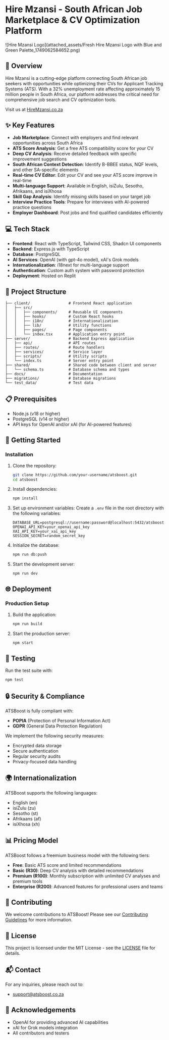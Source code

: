 # Hire Mzansi - South African Job Marketplace & CV Optimization Platform

![Hire Mzansi Logo](attached_assets/Fresh Hire Mzansi Logo with Blue and Green Palette_1749062584652.png)

## 🚀 Overview

Hire Mzansi is a cutting-edge platform connecting South African job seekers with opportunities while optimizing their CVs for Applicant Tracking Systems (ATS). With a 32% unemployment rate affecting approximately 15 million people in South Africa, our platform addresses the critical need for comprehensive job search and CV optimization tools.

Visit us at [HireMzansi.co.za](https://hiremzansi.co.za)

## ✨ Key Features

- **Job Marketplace**: Connect with employers and find relevant opportunities across South Africa
- **ATS Score Analysis**: Get a free ATS compatibility score for your CV
- **Deep CV Analysis**: Receive detailed feedback with specific improvement suggestions
- **South African Context Detection**: Identify B-BBEE status, NQF levels, and other SA-specific elements
- **Real-time CV Editor**: Edit your CV and see your ATS score improve in real-time
- **Multi-language Support**: Available in English, isiZulu, Sesotho, Afrikaans, and isiXhosa
- **Skill Gap Analysis**: Identify missing skills based on your target job
- **Interview Practice Tools**: Prepare for interviews with AI-powered practice questions
- **Employer Dashboard**: Post jobs and find qualified candidates efficiently

## 💻 Tech Stack

- **Frontend**: React with TypeScript, Tailwind CSS, Shadcn UI components
- **Backend**: Express.js with TypeScript
- **Database**: PostgreSQL
- **AI Services**: OpenAI (with gpt-4o model), xAI's Grok models
- **Internationalization**: i18next for multi-language support
- **Authentication**: Custom auth system with password protection
- **Deployment**: Hosted on Replit

## 🔧 Project Structure

```
├── client/                 # Frontend React application
│   ├── src/
│   │   ├── components/     # Reusable UI components
│   │   ├── hooks/          # Custom React hooks
│   │   ├── i18n/           # Internationalization
│   │   ├── lib/            # Utility functions
│   │   ├── pages/          # Page components
│   │   └── index.tsx       # Application entry point
├── server/                 # Backend Express application
│   ├── api/                # API routes
│   ├── routes/             # Route handlers
│   ├── services/           # Service layer
│   ├── scripts/            # Utility scripts
│   └── index.ts            # Server entry point
├── shared/                 # Shared code between client and server
│   └── schema.ts           # Database schema and types
├── docs/                   # Documentation
├── migrations/             # Database migrations
└── test_data/              # Test data
```

## 📋 Prerequisites

- Node.js (v18 or higher)
- PostgreSQL (v14 or higher)
- API keys for OpenAI and/or xAI (for AI-powered features)

## 🚀 Getting Started

### Installation

1. Clone the repository:
   ```bash
   git clone https://github.com/your-username/atsboost.git
   cd atsboost
   ```

2. Install dependencies:
   ```bash
   npm install
   ```

3. Set up environment variables:
   Create a `.env` file in the root directory with the following variables:
   ```
   DATABASE_URL=postgresql://username:password@localhost:5432/atsboost
   OPENAI_API_KEY=your_openai_api_key
   XAI_API_KEY=your_xai_api_key
   SESSION_SECRET=random_secret_key
   ```

4. Initialize the database:
   ```bash
   npm run db:push
   ```

5. Start the development server:
   ```bash
   npm run dev
   ```

## 🌐 Deployment

### Production Setup

1. Build the application:
   ```bash
   npm run build
   ```

2. Start the production server:
   ```bash
   npm start
   ```

## 🧪 Testing

Run the test suite with:
```bash
npm test
```

## 🔒 Security & Compliance

ATSBoost is fully compliant with:
- **POPIA** (Protection of Personal Information Act)
- **GDPR** (General Data Protection Regulation)

We implement the following security measures:
- Encrypted data storage
- Secure authentication
- Regular security audits
- Privacy-focused data handling

## 🌍 Internationalization

ATSBoost supports the following languages:
- English (en)
- isiZulu (zu)
- Sesotho (st)
- Afrikaans (af)
- isiXhosa (xh)

## 📊 Pricing Model

ATSBoost follows a freemium business model with the following tiers:
- **Free**: Basic ATS score and limited recommendations
- **Basic (R30)**: Deep CV analysis with detailed recommendations
- **Premium (R100)**: Monthly subscription with unlimited CV analyses and premium tools
- **Enterprise (R200)**: Advanced features for professional users and teams

## 👥 Contributing

We welcome contributions to ATSBoost! Please see our [Contributing Guidelines](CONTRIBUTING.md) for more information.

## 📄 License

This project is licensed under the MIT License - see the [LICENSE](LICENSE) file for details.

## 📬 Contact

For any inquiries, please reach out to:
- support@atsboost.co.za

## 🙏 Acknowledgements

- OpenAI for providing advanced AI capabilities
- xAI for Grok models integration
- All contributors and testers